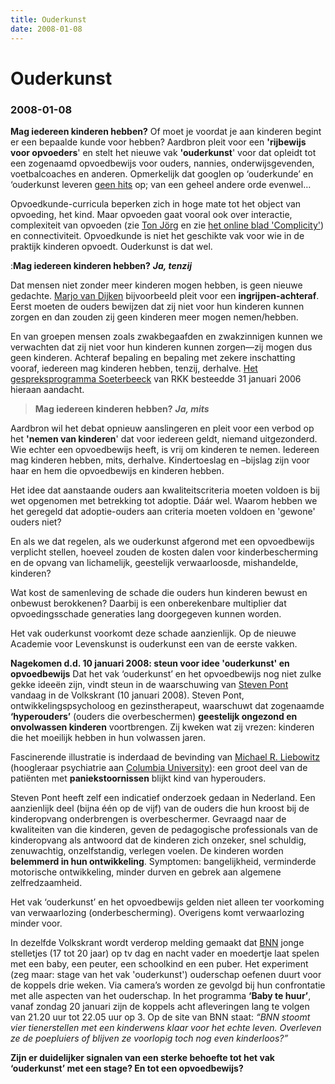 ```yaml
---
title: Ouderkunst
date: 2008-01-08
---
```


# Ouderkunst
### 2008-01-08

**Mag iedereen kinderen hebben?** Of moet je voordat je aan kinderen begint er een bepaalde kunde voor hebben? Aardbron pleit voor een **'rijbewijs voor opvoeders**' en stelt het nieuwe vak **'ouderkunst**' voor dat opleidt tot een zogenaamd opvoedbewijs voor ouders, nannies, onderwijsgevenden, voetbalcoaches en anderen. Opmerkelijk dat googlen op ‘ouderkunde’ en ‘ouderkunst leveren [geen hits](https://www.google.com/search?rls=nl&q=ouderkunde) op; van een geheel andere orde evenwel…

Opvoedkunde-curricula beperken zich in hoge mate tot het object van opvoeding, het kind. Maar opvoeden gaat vooral ook over interactie, complexiteit van opvoeden (zie [Ton Jörg](http://www.ivlos.uu.nl/deorganisatie/wiewatwaar/medewerkers/jrg/7000main.html) en zie [het online blad 'Complicity'](http://www.complexityandeducation.ualberta.ca/journal.htm)) en connectiviteit. Opvoedkunde is niet het geschikte vak voor wie in de praktijk kinderen opvoedt. Ouderkunst is dat wel.

:**Mag iedereen kinderen hebben?** ***Ja, tenzij***

Dat mensen niet zonder meer kinderen mogen hebben, is geen nieuwe gedachte. [Marjo van Dijken](http://www.marjovandijken.pvda.nl) bijvoorbeeld pleit voor een **ingrijpen-achteraf**. Eerst moeten de ouders bewijzen dat zij niet voor hun kinderen kunnen zorgen en dan zouden zij geen kinderen meer mogen nemen/hebben.

En van groepen mensen zoals zwakbegaafden en zwakzinnigen kunnen we verwachten dat zij niet voor hun kinderen kunnen zorgen—zij mogen dus geen kinderen. Achteraf bepaling en bepaling met zekere inschatting vooraf, iedereen mag kinderen hebben, tenzij, derhalve. [Het gespreksprogramma Soeterbeeck](http://www.katholieknederland.nl/soeterbeeck/archief/2006/detail_objectID607084.html) van RKK besteedde 31 januari 2006 hieraan aandacht.

> **Mag iedereen kinderen hebben?** ***Ja, mits***

Aardbron wil het debat opnieuw aanslingeren en pleit voor een verbod op het **'nemen van kinderen**' dat voor iedereen geldt, niemand uitgezonderd. Wie echter een opvoedbewijs heeft, is vrij om kinderen te nemen. Iedereen mag kinderen hebben, mits, derhalve. Kindertoeslag en –bijslag zijn voor haar en hem die opvoedbewijs en kinderen hebben.

Het idee dat aanstaande ouders aan kwaliteitscriteria moeten voldoen is bij wet opgenomen met betrekking tot adoptie. Dáár wel. Waarom hebben we het geregeld dat adoptie-ouders aan criteria moeten voldoen en 'gewone' ouders niet?

En als we dat regelen, als we ouderkunst afgerond met een opvoedbewijs verplicht stellen, hoeveel zouden de kosten dalen voor kinderbescherming en de opvang van lichamelijk, geestelijk verwaarloosde, mishandelde, kinderen?

Wat kost de samenleving de schade die ouders hun kinderen bewust en onbewust berokkenen? Daarbij is een onberekenbare multiplier dat opvoedingsschade generaties lang doorgegeven kunnen worden.

Het vak ouderkunst voorkomt deze schade aanzienlijk. Op de nieuwe Academie voor Levenskunst is ouderkunst een van de eerste vakken.

**Nagekomen d.d. 10 januari 2008: steun voor idee 'ouderkunst' en opvoedbewijs** Dat het vak ‘ouderkunst’ en het opvoedbewijs nog niet zulke gekke ideeën zijn, vindt steun in de waarschuwing van [Steven Pont](http://www.kinderopvangacademie.nl) vandaag in de Volkskrant (10 januari 2008). Steven Pont, ontwikkelingspsycholoog en gezinstherapeut, waarschuwt dat zogenaamde **‘hyperouders’** (ouders die overbeschermen) **geestelijk ongezond en onvolwassen kinderen** voortbrengen. Zij kweken wat zij vrezen: kinderen die het moeilijk hebben in hun volwassen jaren.

Fascinerende illustratie is inderdaad de bevinding van [Michael R. Liebowitz](http://www.columbia-socialanxiety.org/staff_liebowitz.html) (hoogleraar psychiatrie aan [Columbia University](http://www.columbia.edu)): een groot deel van de patiënten met **paniekstoornissen** blijkt kind van hyperouders.

Steven Pont heeft zelf een indicatief onderzoek gedaan in Nederland. Een aanzienlijk deel (bijna één op de vijf) van de ouders die hun kroost bij de kinderopvang onderbrengen is overbeschermer. Gevraagd naar de kwaliteiten van die kinderen, geven de pedagogische professionals van de kinderopvang als antwoord dat de kinderen zich onzeker, snel schuldig, zenuwachtig, onzelfstandig, verlegen voelen. De kinderen worden **belemmerd in hun ontwikkeling**. Symptomen: bangelijkheid, verminderde motorische ontwikkeling, minder durven en gebrek aan algemene zelfredzaamheid.

Het vak ‘ouderkunst’ en het opvoedbewijs gelden niet alleen ter voorkoming van verwaarlozing (onderbescherming). Overigens komt verwaarlozing minder voor.

In dezelfde Volkskrant wordt verderop melding gemaakt dat [BNN](http://www.bnn.nl) jonge stelletjes (17 tot 20 jaar) op tv dag en nacht vader en moedertje laat spelen met een baby, een peuter, een schoolkind en een puber. Het experiment (zeg maar: stage van het vak 'ouderkunst') ouderschap oefenen duurt voor de koppels drie weken. Via camera’s worden ze gevolgd bij hun confrontatie met alle aspecten van het ouderschap. In het programma **‘Baby te huur’**, vanaf zondag 20 januari zijn de koppels acht afleveringen lang te volgen van 21.20 uur tot 22.05 uur op 3. Op de site van BNN staat: _“BNN stoomt vier tienerstellen met een kinderwens klaar voor het echte leven. Overleven ze de poepluiers of blijven ze voorlopig toch nog even kinderloos?”_

**Zijn er duidelijker signalen van een sterke behoefte tot het vak ‘ouderkunst’ met een stage? En tot een opvoedbewijs?**
